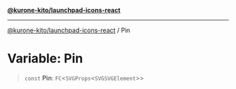 [**@kurone-kito/launchpad-icons-react**](../README.md)

***

[@kurone-kito/launchpad-icons-react](../globals.md) / Pin

# Variable: Pin

> `const` **Pin**: `FC`\<`SVGProps`\<`SVGSVGElement`\>\>
